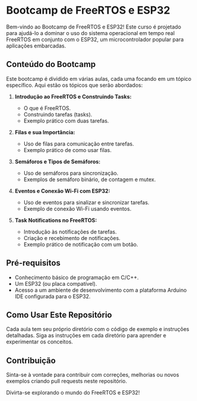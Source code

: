 # Bootcamp de FreeRTOS e ESP32

Bem-vindo ao Bootcamp de FreeRTOS e ESP32! Este curso é projetado para ajudá-lo a dominar o uso do sistema operacional em tempo real FreeRTOS em conjunto com o ESP32, um microcontrolador popular para aplicações embarcadas.

## Conteúdo do Bootcamp

Este bootcamp é dividido em várias aulas, cada uma focando em um tópico específico. Aqui estão os tópicos que serão abordados:

1. **Introdução ao FreeRTOS e Construindo Tasks:**
   - O que é FreeRTOS.
   - Construindo tarefas (tasks).
   - Exemplo prático com duas tarefas.

2. **Filas e sua Importância:**
   - Uso de filas para comunicação entre tarefas.
   - Exemplo prático de como usar filas.

3. **Semáforos e Tipos de Semáforos:**
   - Uso de semáforos para sincronização.
   - Exemplos de semáforo binário, de contagem e mutex.

4. **Eventos e Conexão Wi-Fi com ESP32:**
   - Uso de eventos para sinalizar e sincronizar tarefas.
   - Exemplo de conexão Wi-Fi usando eventos.

5. **Task Notifications no FreeRTOS:**
   - Introdução às notificações de tarefas.
   - Criação e recebimento de notificações.
   - Exemplo prático de notificação com um botão.

## Pré-requisitos

- Conhecimento básico de programação em C/C++.
- Um ESP32 (ou placa compatível).
- Acesso a um ambiente de desenvolvimento com a plataforma Arduino IDE configurada para o ESP32.

## Como Usar Este Repositório

Cada aula tem seu próprio diretório com o código de exemplo e instruções detalhadas. Siga as instruções em cada diretório para aprender e experimentar os conceitos.

## Contribuição

Sinta-se à vontade para contribuir com correções, melhorias ou novos exemplos criando pull requests neste repositório.

Divirta-se explorando o mundo do FreeRTOS e ESP32!
